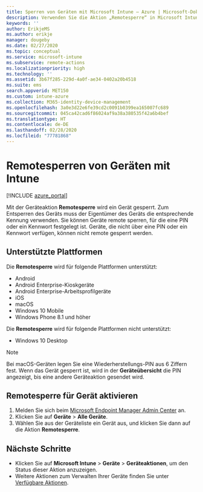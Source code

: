 ```yaml
---
title: Sperren von Geräten mit Microsoft Intune – Azure | Microsoft-Dokumentation
description: Verwenden Sie die Aktion „Remotesperre“ in Microsoft Intune, um ein Gerät zu sperren, das durch eine PIN oder ein Kennwort geschützt ist.
keywords: ''
author: ErikjeMS
ms.author: erikje
manager: dougeby
ms.date: 02/27/2020
ms.topic: conceptual
ms.service: microsoft-intune
ms.subservice: remote-actions
ms.localizationpriority: high
ms.technology: ''
ms.assetid: 3b67f285-229d-4a0f-ae34-0402a20b4518
ms.suite: ems
search.appverid: MET150
ms.custom: intune-azure
ms.collection: M365-identity-device-management
ms.openlocfilehash: 3a0e3d22e6fe39cd2c0091b0399ea165007fc689
ms.sourcegitcommit: 045ca42cad6f86024af9a38a380535f42a6b4bef
ms.translationtype: HT
ms.contentlocale: de-DE
ms.lasthandoff: 02/28/2020
ms.locfileid: "77781868"
---
```

# <a name="remotely-lock-devices-with-intune"></a>Remotesperren von Geräten mit Intune

[!INCLUDE [azure_portal](../includes/azure_portal.md)]

Mit der Geräteaktion **Remotesperre** wird ein Gerät gesperrt. Zum Entsperren des Geräts muss der Eigentümer des Geräts die entsprechende Kennung verwenden. Sie können Geräte remote sperren, für die eine PIN oder ein Kennwort festgelegt ist. Geräte, die nicht über eine PIN oder ein Kennwort verfügen, können nicht remote gesperrt werden.

## <a name="supported-platforms"></a>Unterstützte Plattformen

Die **Remotesperre** wird für folgende Plattformen unterstützt:

- Android
- Android Enterprise-Kioskgeräte
- Android Enterprise-Arbeitsprofilgeräte
- iOS
- macOS
- Windows 10 Mobile
- Windows Phone 8.1 und höher

Die **Remotesperre** wird für folgende Plattformen nicht unterstützt:
- Windows 10 Desktop

> [!NOTE]
> Bei macOS-Geräten legen Sie eine Wiederherstellungs-PIN aus 6 Ziffern fest. Wenn das Gerät gesperrt ist, wird in der **Geräteübersicht** die PIN angezeigt, bis eine andere Geräteaktion gesendet wird.

## <a name="remote-lock-a-device"></a>Remotesperre für Gerät aktivieren

1. Melden Sie sich beim [Microsoft Endpoint Manager Admin Center](https://go.microsoft.com/fwlink/?linkid=2109431) an.
3. Klicken Sie auf **Geräte** > **Alle Geräte**.
4. Wählen Sie aus der Geräteliste ein Gerät aus, und klicken Sie dann auf die Aktion **Remotesperre**.

## <a name="next-steps"></a>Nächste Schritte

- Klicken Sie auf **Microsoft Intune** > **Geräte** > **Geräteaktionen**, um den Status dieser Aktion anzuzeigen. 
- Weitere Aktionen zum Verwalten Ihrer Geräte finden Sie unter [Verfügbare Aktionen](device-management.md).
